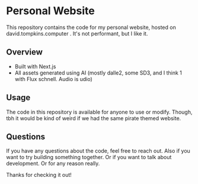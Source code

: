 # Personal Website

This repository contains the code for my personal website, hosted on david.tompkins.computer . It's not performant, but I like it.

## Overview

- Built with Next.js
- All assets generated using AI (mostly dalle2, some SD3, and I think 1 with Flux schnell. Audio is udio)

## Usage

The code in this repository is available for anyone to use or modify. Though, tbh it would be kind of weird if we had the same pirate themed website. 

## Questions

If you have any questions about the code, feel free to reach out. Also if you want to try building something together. Or if you want to talk about development. Or for any reason really.

Thanks for checking it out!